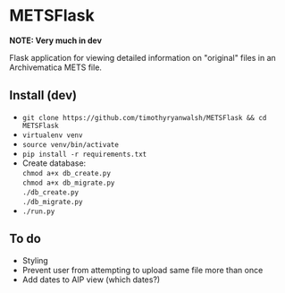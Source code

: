 # METSFlask  

**NOTE: Very much in dev**  

Flask application for viewing detailed information on "original" files in an Archivematica METS file.  

## Install (dev)
* `git clone https://github.com/timothyryanwalsh/METSFlask && cd METSFlask`  
* `virtualenv venv`  
* `source venv/bin/activate`  
* `pip install -r requirements.txt`   
* Create database:  
`chmod a+x db_create.py`  
`chmod a+x db_migrate.py`   
`./db_create.py`  
`./db_migrate.py`  
* `./run.py`  

## To do
* Styling  
* Prevent user from attempting to upload same file more than once  
* Add dates to AIP view (which dates?)  
